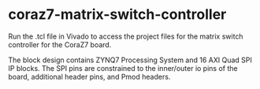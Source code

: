 # coraz7-matrix-switch-controller

Run the .tcl file in Vivado to access the project files for the matrix switch controller for the CoraZ7 board.

The block design contains ZYNQ7 Processing System and 16 AXI Quad SPI IP blocks. 
The SPI pins are constrained to the inner/outer io pins of the board, additional header pins, and Pmod headers.


